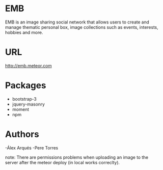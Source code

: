 EMB
===

EMB is an image sharing social network that allows users to create and manage thematic personal box, image collections such as events, interests, hobbies and more.

URL
===

http://emb.meteor.com

Packages
========

  - bootstrap-3
  - jquery-masonry
  - moment
  - npm

Authors
=======
  -Álex Arqués
  -Pere Torres

note: There are permissions problems when uploading an image to the server after the meteor deploy (in local works correclty).
